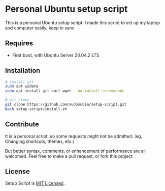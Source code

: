 # Personal Ubuntu setup script

This is a personal Ubuntu setup script. I made this script to set up my laptop and computer easily, keep in sync.

## Requires

- First boot, with Ubuntu Server 20.04.2 LTS

## Installation

```sh
# install git
sudo apt update
sudo apt install git curl wget --no-install-recommends

# git clone
git clone https://github.com/sudosubin/setup-script.git
bash setup-script/install.sh
```

## Contribute

It is a personal script, so some requests might not be admitted. (eg. Changing shortcuts, themes, etc.)

But better syntax, comments, or enhancement of performance are all welcomed. Feel free to make a pull request, or fork
this project.

## License

Setup Script is [MIT Licensed](./LICENSE).
